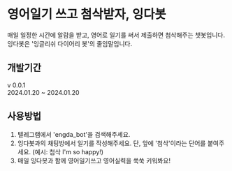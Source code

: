 # 영어일기 쓰고 첨삭받자, 잉다봇

매일 일정한 시간에 알람을 받고, 영어로 일기를 써서 제출하면 첨삭해주는 챗봇입니다.\
잉다봇은 '잉글리쉬 다이어리 봇'의 줄임말입니다.

## 개발기간

v 0.0.1 \
2024.01.20 ~ 2024.01.20

## 사용방법

1. 텔레그램에서 'engda_bot'을 검색해주세요.
2. 잉다봇과의 채팅방에서 일기를 작성해주세요. 단, 앞에 '첨삭'이라는 단어를 붙여주세요. (예시: 첨삭 I'm so happy!)
3. 매일 잉다봇과 함께 영어일기쓰고 영어실력을 쑥쑥 키워봐요!
